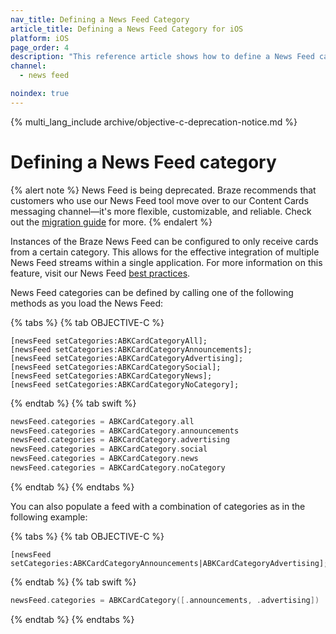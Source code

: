 ```yaml
---
nav_title: Defining a News Feed Category
article_title: Defining a News Feed Category for iOS
platform: iOS
page_order: 4
description: "This reference article shows how to define a News Feed category in your iOS application."
channel:
  - news feed

noindex: true
---
```


{% multi_lang_include archive/objective-c-deprecation-notice.md %}

# Defining a News Feed category

{% alert note %}
News Feed is being deprecated. Braze recommends that customers who use our News Feed tool move over to our Content Cards messaging channel—it's more flexible, customizable, and reliable. Check out the [migration guide]({{site.baseurl}}/user_guide/message_building_by_channel/content_cards/migrating_from_news_feed/) for more.
{% endalert %}

Instances of the Braze News Feed can be configured to only receive cards from a certain category. This allows for the effective integration of multiple News Feed streams within a single application. For more information on this feature, visit our News Feed [best practices][40].

News Feed categories can be defined by calling one of the following methods as you load the News Feed:

{% tabs %}
{% tab OBJECTIVE-C %}

```objc
[newsFeed setCategories:ABKCardCategoryAll];
[newsFeed setCategories:ABKCardCategoryAnnouncements];
[newsFeed setCategories:ABKCardCategoryAdvertising];
[newsFeed setCategories:ABKCardCategorySocial];
[newsFeed setCategories:ABKCardCategoryNews];
[newsFeed setCategories:ABKCardCategoryNoCategory];
```

{% endtab %}
{% tab swift %}

```swift
newsFeed.categories = ABKCardCategory.all
newsFeed.categories = ABKCardCategory.announcements
newsFeed.categories = ABKCardCategory.advertising
newsFeed.categories = ABKCardCategory.social
newsFeed.categories = ABKCardCategory.news
newsFeed.categories = ABKCardCategory.noCategory
```

{% endtab %}
{% endtabs %}


You can also populate a feed with a combination of categories as in the following example:

{% tabs %}
{% tab OBJECTIVE-C %}

```objc
[newsFeed setCategories:ABKCardCategoryAnnouncements|ABKCardCategoryAdvertising];
```

{% endtab %}
{% tab swift %}

```swift
newsFeed.categories = ABKCardCategory([.announcements, .advertising])
```

{% endtab %}
{% endtabs %}

[40]: {{site.baseurl}}/user_guide/message_building_by_channel/in-app_messages/reporting/
